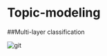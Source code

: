 # Topic-modeling
##Multi-layer classification



![git](https://user-images.githubusercontent.com/58631474/96824377-41dcee00-144c-11eb-8aae-4effd5bc9288.png)
